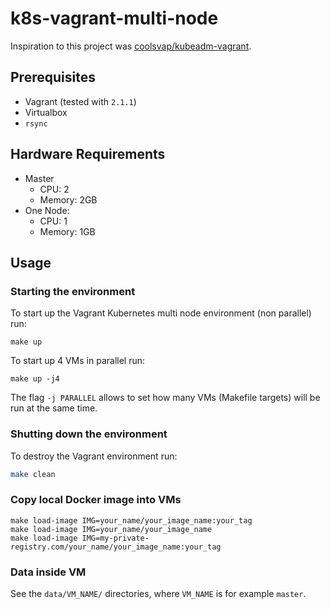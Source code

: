# k8s-vagrant-multi-node
Inspiration to this project was [coolsvap/kubeadm-vagrant](https://github.com/coolsvap/kubeadm-vagrant).

## Prerequisites
* Vagrant (tested with `2.1.1`)
* Virtualbox
* `rsync`

## Hardware Requirements
* Master
    * CPU: 2
    * Memory: 2GB
* One Node:
    * CPU: 1
    * Memory: 1GB

## Usage
### Starting the environment
To start up the Vagrant Kubernetes multi node environment (non parallel) run:
```
make up
```
To start up 4 VMs in parallel run:
```
make up -j4
```
The flag `-j PARALLEL` allows to set how many VMs (Makefile targets) will be run at the same time.

### Shutting down the environment
To destroy the Vagrant environment run:
```bash
make clean
```

### Copy local Docker image into VMs
```
make load-image IMG=your_name/your_image_name:your_tag
make load-image IMG=your_name/your_image_name
make load-image IMG=my-private-registry.com/your_name/your_image_name:your_tag
```

### Data inside VM
See the `data/VM_NAME/` directories, where `VM_NAME` is for example `master`.
